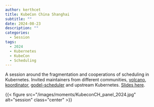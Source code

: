 ```yaml
---
author: kerthcet
title: KubeCon China Shanghai
subtitle: ""
date: 2024-08-23
description: ""
categories:
  - Session
tags:
  - 2024
  - Kubernetes
  - KubeCon
  - Scheduling
---
```


A session around the fragmentation and cooperations of scheduling in Kubernetes. Invited maintainers from different communities, [volcano](https://github.com/volcano-sh/volcano), [koordinator](https://github.com/koordinator-sh/koordinator), [godel-scheduler](https://github.com/kubewharf/godel-scheduler) and upstream Kubernetes. [Slides here](https://github.com/kerthcet/Slides/blob/main/year2024/kubecon-china/Panel_%20Fragmentation%20of%20the%20Scheduling%20in%20Kubernetes%20and%20Challenges%20for%20AI_ML%20Workloads.pptx.pdf).

{{< figure src="/images/moments/KubeconCH_panel_2024.jpg" alt="session" class="center" >}}

